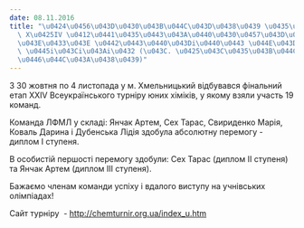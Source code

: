 ```yaml
---
date: 08.11.2016
title: "\u0424\u0456\u043D\u0430\u043B\u044C\u043D\u0438\u0439 \u0435\u0442\u0430\u043F\
  \ X\u0425IV \u0412\u0441\u0435\u0443\u043A\u0440\u0430\u0457\u043D\u0441\u044C\u043A\
  \u043E\u0433\u043E \u0442\u0443\u0440\u043Di\u0440\u0443 \u044E\u043D\u0438\u0445\
  \ \u0445i\u043Ci\u043Ai\u0432 (\u043C. \u0425\u043C\u0435\u043B\u044C\u043D\u0438\
  \u0446\u044C\u043A\u0438\u0439)"
---
```

З 30 жовтня по 4 листопада у м. Хмельницький відбувався фінальний етап XХIV Всеукраїнського турнiру юних хiмiкiв, у якому взяли участь 19 команд.

Команда ЛФМЛ у складі: Янчак Артем, Сех Тарас, Свириденко Марія, Коваль Дарина і Дубенська Лідія здобула абсолютну перемогу - диплом І ступеня.

В особистій першості перемогу здобули: Сех Тарас (диплом ІІ ступеня) та Янчак Артем (диплом ІІІ ступеня).

Бажаємо членам команди успіху і вдалого виступу на учнівських олімпіадах!

Сайт турніру  -
<http://chemturnir.org.ua/index_u.htm>